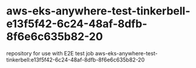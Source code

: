 # aws-eks-anywhere-test-tinkerbell-e13f5f42-6c24-48af-8dfb-8f6e6c635b82-20
repository for use with E2E test job aws-eks-anywhere-test-tinkerbell:e13f5f42-6c24-48af-8dfb-8f6e6c635b82-20
